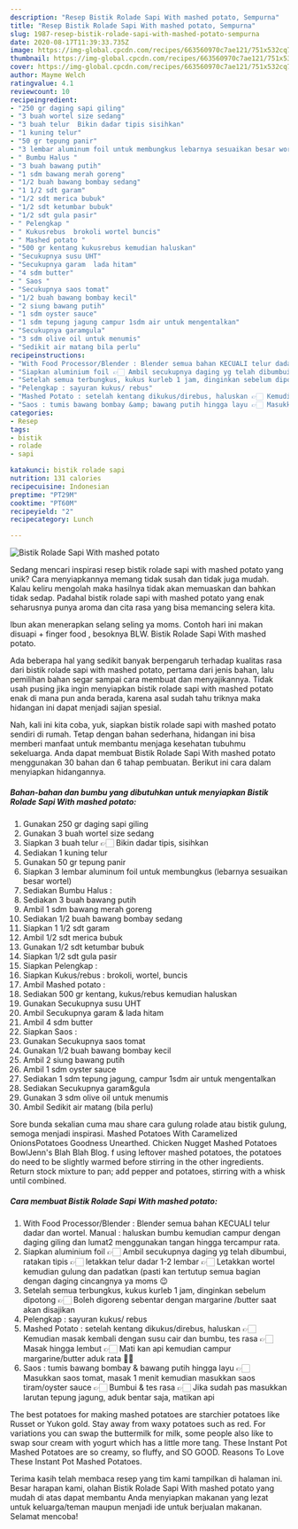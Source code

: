 ```yaml
---
description: "Resep Bistik Rolade Sapi With mashed potato, Sempurna"
title: "Resep Bistik Rolade Sapi With mashed potato, Sempurna"
slug: 1987-resep-bistik-rolade-sapi-with-mashed-potato-sempurna
date: 2020-08-17T11:39:33.735Z
image: https://img-global.cpcdn.com/recipes/663560970c7ae121/751x532cq70/bistik-rolade-sapi-with-mashed-potato-foto-resep-utama.jpg
thumbnail: https://img-global.cpcdn.com/recipes/663560970c7ae121/751x532cq70/bistik-rolade-sapi-with-mashed-potato-foto-resep-utama.jpg
cover: https://img-global.cpcdn.com/recipes/663560970c7ae121/751x532cq70/bistik-rolade-sapi-with-mashed-potato-foto-resep-utama.jpg
author: Mayme Welch
ratingvalue: 4.1
reviewcount: 10
recipeingredient:
- "250 gr daging sapi giling"
- "3 buah wortel size sedang"
- "3 buah telur  Bikin dadar tipis sisihkan"
- "1 kuning telur"
- "50 gr tepung panir"
- "3 lembar aluminum foil untuk membungkus lebarnya sesuaikan besar wortel"
- " Bumbu Halus "
- "3 buah bawang putih"
- "1 sdm bawang merah goreng"
- "1/2 buah bawang bombay sedang"
- "1 1/2 sdt garam"
- "1/2 sdt merica bubuk"
- "1/2 sdt ketumbar bubuk"
- "1/2 sdt gula pasir"
- " Pelengkap "
- " Kukusrebus  brokoli wortel buncis"
- " Mashed potato "
- "500 gr kentang kukusrebus kemudian haluskan"
- "Secukupnya susu UHT"
- "Secukupnya garam  lada hitam"
- "4 sdm butter"
- " Saos "
- "Secukupnya saos tomat"
- "1/2 buah bawang bombay kecil"
- "2 siung bawang putih"
- "1 sdm oyster sauce"
- "1 sdm tepung jagung campur 1sdm air untuk mengentalkan"
- "Secukupnya garamgula"
- "3 sdm olive oil untuk menumis"
- "Sedikit air matang bila perlu"
recipeinstructions:
- "With Food Processor/Blender : Blender semua bahan KECUALI telur dadar dan wortel. Manual : haluskan bumbu kemudian campur dengan daging giling dan lumat2 menggunakan tangan hingga tercampur rata."
- "Siapkan aluminium foil 👉🏻 Ambil secukupnya daging yg telah dibumbui, ratakan tipis 👉🏻 letakkan telur dadar 1-2 lembar 👉🏻 Letakkan wortel kemudian gulung dan padatkan (pasti kan tertutup semua bagian dengan daging cincangnya ya moms 😉"
- "Setelah semua terbungkus, kukus kurleb 1 jam, dinginkan sebelum dipotong 👉🏻 Boleh digoreng sebentar dengan margarine /butter saat akan disajikan"
- "Pelengkap : sayuran kukus/ rebus"
- "Mashed Potato : setelah kentang dikukus/direbus, haluskan 👉🏻 Kemudian masak kembali dengan susu cair dan bumbu, tes rasa 👉🏻 Masak hingga lembut 👉🏻 Mati kan api kemudian campur margarine/butter aduk rata 👍🏻"
- "Saos : tumis bawang bombay &amp; bawang putih hingga layu 👉🏻 Masukkan saos tomat, masak 1 menit kemudian masukkan saos tiram/oyster sauce 👉🏻 Bumbui &amp; tes rasa 👉🏻 Jika sudah pas masukkan larutan tepung jagung, aduk bentar saja, matikan api"
categories:
- Resep
tags:
- bistik
- rolade
- sapi

katakunci: bistik rolade sapi 
nutrition: 131 calories
recipecuisine: Indonesian
preptime: "PT29M"
cooktime: "PT60M"
recipeyield: "2"
recipecategory: Lunch

---
```



![Bistik Rolade Sapi With mashed potato](https://img-global.cpcdn.com/recipes/663560970c7ae121/751x532cq70/bistik-rolade-sapi-with-mashed-potato-foto-resep-utama.jpg)

Sedang mencari inspirasi resep bistik rolade sapi with mashed potato yang unik? Cara menyiapkannya memang tidak susah dan tidak juga mudah. Kalau keliru mengolah maka hasilnya tidak akan memuaskan dan bahkan tidak sedap. Padahal bistik rolade sapi with mashed potato yang enak seharusnya punya aroma dan cita rasa yang bisa memancing selera kita.

Ibun akan menerapkan selang seling ya moms. Contoh hari ini makan disuapi + finger food , besoknya BLW. Bistik Rolade Sapi With mashed potato.

Ada beberapa hal yang sedikit banyak berpengaruh terhadap kualitas rasa dari bistik rolade sapi with mashed potato, pertama dari jenis bahan, lalu pemilihan bahan segar sampai cara membuat dan menyajikannya. Tidak usah pusing jika ingin menyiapkan bistik rolade sapi with mashed potato enak di mana pun anda berada, karena asal sudah tahu triknya maka hidangan ini dapat menjadi sajian spesial.


Nah, kali ini kita coba, yuk, siapkan bistik rolade sapi with mashed potato sendiri di rumah. Tetap dengan bahan sederhana, hidangan ini bisa memberi manfaat untuk membantu menjaga kesehatan tubuhmu sekeluarga. Anda dapat membuat Bistik Rolade Sapi With mashed potato menggunakan 30 bahan dan 6 tahap pembuatan. Berikut ini cara dalam menyiapkan hidangannya.

<!--inarticleads1-->

##### Bahan-bahan dan bumbu yang dibutuhkan untuk menyiapkan Bistik Rolade Sapi With mashed potato:

1. Gunakan 250 gr daging sapi giling
1. Gunakan 3 buah wortel size sedang
1. Siapkan 3 buah telur 👉🏻 Bikin dadar tipis, sisihkan
1. Sediakan 1 kuning telur
1. Gunakan 50 gr tepung panir
1. Siapkan 3 lembar aluminum foil untuk membungkus (lebarnya sesuaikan besar wortel)
1. Sediakan  Bumbu Halus :
1. Sediakan 3 buah bawang putih
1. Ambil 1 sdm bawang merah goreng
1. Sediakan 1/2 buah bawang bombay sedang
1. Siapkan 1 1/2 sdt garam
1. Ambil 1/2 sdt merica bubuk
1. Gunakan 1/2 sdt ketumbar bubuk
1. Siapkan 1/2 sdt gula pasir
1. Siapkan  Pelengkap :
1. Siapkan  Kukus/rebus : brokoli, wortel, buncis
1. Ambil  Mashed potato :
1. Sediakan 500 gr kentang, kukus/rebus kemudian haluskan
1. Gunakan Secukupnya susu UHT
1. Ambil Secukupnya garam &amp; lada hitam
1. Ambil 4 sdm butter
1. Siapkan  Saos :
1. Gunakan Secukupnya saos tomat
1. Gunakan 1/2 buah bawang bombay kecil
1. Ambil 2 siung bawang putih
1. Ambil 1 sdm oyster sauce
1. Sediakan 1 sdm tepung jagung, campur 1sdm air untuk mengentalkan
1. Sediakan Secukupnya garam&amp;gula
1. Gunakan 3 sdm olive oil untuk menumis
1. Ambil Sedikit air matang (bila perlu)


Sore bunda sekalian cuma mau share cara gulung rolade atau bistik gulung, semoga menjadi inspirasi. Mashed Potatoes With Caramelized OnionsPotatoes Goodness Unearthed. Chicken Nugget Mashed Potatoes BowlJenn&#39;s Blah Blah Blog. f using leftover mashed potatoes, the potatoes do need to be slightly warmed before stirring in the other ingredients. Return stock mixture to pan; add pepper and potatoes, stirring with a whisk until combined. 

<!--inarticleads2-->

##### Cara membuat Bistik Rolade Sapi With mashed potato:

1. With Food Processor/Blender : Blender semua bahan KECUALI telur dadar dan wortel. Manual : haluskan bumbu kemudian campur dengan daging giling dan lumat2 menggunakan tangan hingga tercampur rata.
1. Siapkan aluminium foil 👉🏻 Ambil secukupnya daging yg telah dibumbui, ratakan tipis 👉🏻 letakkan telur dadar 1-2 lembar 👉🏻 Letakkan wortel kemudian gulung dan padatkan (pasti kan tertutup semua bagian dengan daging cincangnya ya moms 😉
1. Setelah semua terbungkus, kukus kurleb 1 jam, dinginkan sebelum dipotong 👉🏻 Boleh digoreng sebentar dengan margarine /butter saat akan disajikan
1. Pelengkap : sayuran kukus/ rebus
1. Mashed Potato : setelah kentang dikukus/direbus, haluskan 👉🏻 Kemudian masak kembali dengan susu cair dan bumbu, tes rasa 👉🏻 Masak hingga lembut 👉🏻 Mati kan api kemudian campur margarine/butter aduk rata 👍🏻
1. Saos : tumis bawang bombay &amp; bawang putih hingga layu 👉🏻 Masukkan saos tomat, masak 1 menit kemudian masukkan saos tiram/oyster sauce 👉🏻 Bumbui &amp; tes rasa 👉🏻 Jika sudah pas masukkan larutan tepung jagung, aduk bentar saja, matikan api


The best potatoes for making mashed potatoes are starchier potatoes like Russet or Yukon gold. Stay away from waxy potatoes such as red. For variations you can swap the buttermilk for milk, some people also like to swap sour cream with yogurt which has a little more tang. These Instant Pot Mashed Potatoes are so creamy, so fluffy, and SO GOOD. Reasons To Love These Instant Pot Mashed Potatoes. 

Terima kasih telah membaca resep yang tim kami tampilkan di halaman ini. Besar harapan kami, olahan Bistik Rolade Sapi With mashed potato yang mudah di atas dapat membantu Anda menyiapkan makanan yang lezat untuk keluarga/teman maupun menjadi ide untuk berjualan makanan. Selamat mencoba!
